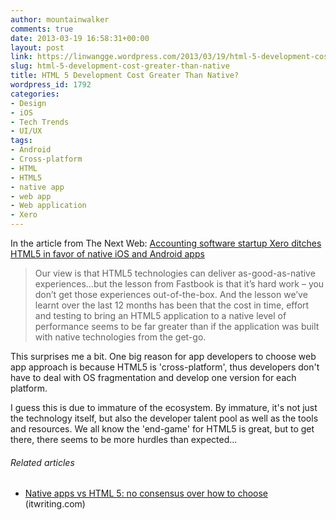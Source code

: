 ```yaml
---
author: mountainwalker
comments: true
date: 2013-03-19 16:58:31+00:00
layout: post
link: https://linwangge.wordpress.com/2013/03/19/html-5-development-cost-greater-than-native/
slug: html-5-development-cost-greater-than-native
title: HTML 5 Development Cost Greater Than Native?
wordpress_id: 1792
categories:
- Design
- iOS
- Tech Trends
- UI/UX
tags:
- Android
- Cross-platform
- HTML
- HTML5
- native app
- web app
- Web application
- Xero
---
```


In the article from The Next Web: [Accounting software startup Xero ditches HTML5 in favor of native iOS and Android apps](http://thenextweb.com/dd/2013/03/18/accounting-software-startup-xero-ditches-html5-in-favor-of-native-ios-and-android-apps/)


<blockquote>Our view is that HTML5 technologies can deliver as-good-as-native experiences…but the lesson from Fastbook is that it’s hard work – you don’t get those experiences out-of-the-box. And the lesson we’ve learnt over the last 12 months has been that the cost in time, effort and testing to bring an HTML5 application to a native level of performance seems to be far greater than if the application was built with native technologies from the get-go.</blockquote>


This surprises me a bit. One big reason for app developers to choose web app approach is because HTML5 is 'cross-platform', thus developers don't have to deal with OS fragmentation and develop one version for each platform.

I guess this is due to immature of the ecosystem. By immature, it's not just the technology itself, but also the developer talent pool as well as the tools and resources. We all know the 'end-game' for HTML5 is great, but to get there, there seems to be more hurdles than expected...


###### Related articles





	
  * [Native apps vs HTML 5: no consensus over how to choose](http://www.itwriting.com/blog/7249-native-apps-vs-html-5-no-consensus-over-how-to-choose.html) (itwriting.com)



